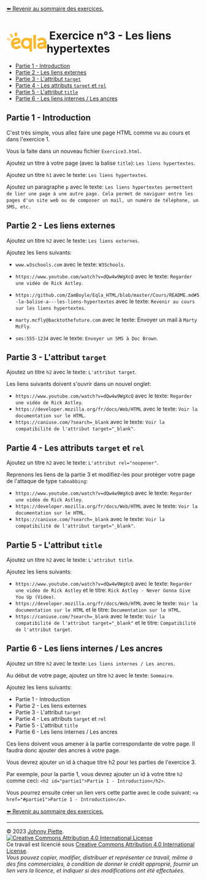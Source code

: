 [:arrow_left: Revenir au sommaire des exercices.](/Exercices/README.md#exercices)
<h1 id="exercice3" style="display: flex; align-items: center; justify-content: center;">
    <img src="/Images/Eqla.png" style="height:50px" alt="Logo d'Eqla">
    &nbsp;Exercice n°3 - Les liens hypertextes
</h1>


<!-- @import "[TOC]" {cmd="toc" depthFrom=1 depthTo=6 orderedList=false} -->

<!-- code_chunk_output -->

- [Partie 1 - Introduction](#partie-1---introduction)
- [Partie 2 - Les liens externes](#partie-2---les-liens-externes)
- [Partie 3 - L'attribut `target`](#partie-3---lattribut-target)
- [Partie 4 - Les attributs `target` et `rel`](#partie-4---les-attributs-target-et-rel)
- [Partie 5 - L'attribut `title`](#partie-5---lattribut-title)
- [Partie 6 - Les liens internes / Les ancres](#partie-6---les-liens-internes--les-ancres)

<!-- /code_chunk_output -->



## Partie 1 - Introduction
C'est très simple, vous allez faire une page HTML comme vu au cours et dans l'exercice 1.

Vous la faite dans un nouveau fichier `Exercice3.html`.

Ajoutez un titre à votre page (avec la balise `title`): `Les liens hypertextes`.

Ajoutez un titre `h1` avec le texte: `Les liens hypertextes`.

Ajoutez un paragraphe `p` avec le texte: `Les liens hypertextes permettent de lier une page à une autre page. Cela permet de naviguer entre les pages d'un site web ou de composer un mail, un numéro de téléphone, un SMS, etc.`


## Partie 2 - Les liens externes
Ajoutez un titre `h2` avec le texte: `Les liens externes`.

Ajoutez les liens suivants:
- `www.w3schools.com` avec le texte: `W3Schools`.

- `https://www.youtube.com/watch?v=dQw4w9WgXcQ` avec le texte: `Regarder une vidéo de Rick Astley`.
- `https://github.com/ZamBoyle/Eqla_HTML/blob/master/Cours/README.md#5-la-balise-a---les-liens-hypertextes` avec le texte: `Revenir au cours sur les liens hypertextes`.
- `marty.mcfly@backtothefuture.com` avec le texte: Envoyer un mail à `Marty McFly`.
- `sms:555-1234` avec le texte: `Envoyer un SMS à Doc Brown`.

## Partie 3 - L'attribut `target`
Ajoutez un titre `h2` avec le texte: `L'attribut target`.

Les liens suivants doivent s'ouvrir dans un nouvel onglet:
- `https://www.youtube.com/watch?v=dQw4w9WgXcQ` avec le texte: `Regarder une vidéo de Rick Astley`. 
- `https://developer.mozilla.org/fr/docs/Web/HTML` avec le texte: `Voir la documentation sur le HTML`.
- `https://caniuse.com/?search=_blank` avec le texte: `Voir la compatibilité de l'attribut target="_blank"`.

## Partie 4 - Les attributs `target` et `rel`
Ajoutez un titre `h2` avec le texte: `L'attribut rel="noopener"`.

Reprenons les liens de la partie 3 et modifiez-les pour protéger votre page de l'attaque de type `tabnabbing`:
- `https://www.youtube.com/watch?v=dQw4w9WgXcQ` avec le texte: `Regarder une vidéo de Rick Astley`. 
- `https://developer.mozilla.org/fr/docs/Web/HTML` avec le texte: `Voir la documentation sur le HTML`.
- `https://caniuse.com/?search=_blank` avec le texte: `Voir la compatibilité de l'attribut target="_blank"`.

## Partie 5 - L'attribut `title`

Ajoutez un titre `h2` avec le texte: `L'attribut title`.

Ajoutez les liens suivants:
- `https://www.youtube.com/watch?v=dQw4w9WgXcQ` avec le texte: `Regarder une vidéo de Rick Astley` et le titre: `Rick Astley - Never Gonna Give You Up (Video)`.
- `https://developer.mozilla.org/fr/docs/Web/HTML` avec le texte: `Voir la documentation sur le HTML` et le titre: `Documentation sur le HTML`.
- `https://caniuse.com/?search=_blank` avec le texte: `Voir la compatibilité de l'attribut target="_blank"` et le titre: `Compatibilité de l'attribut target`.

## Partie 6 - Les liens internes / Les ancres

Ajoutez un titre `h2` avec le texte: `Les liens internes / Les ancres`.

Au début de votre page, ajoutez un titre `h2` avec le texte: `Sommaire`.

Ajoutez les liens suivants:
- Partie 1 - Introduction
- Partie 2 - Les liens externes
- Partie 3 - L'attribut `target`
- Partie 4 - Les attributs `target` et `rel`
- Partie 5 - L'attribut `title`
- Partie 6 - Les liens internes / Les ancres

Ces liens doivent vous amener à la partie correspondante de votre page. Il faudra donc ajouter des ancres à votre page.

Vous devrez ajouter un id à chaque titre h2 pour les parties de l'exercice 3.

Par exemple, pour la partie 1, vous devrez ajouter un id à votre titre `h2` comme ceci: `<h2 id="partie1">Partie 1 - Introduction</h2>`.

Vous pourrez ensuite créer un lien vers cette partie avec le code suivant: `<a href="#partie1">Partie 1 - Introduction</a>`.




[:arrow_left: Revenir au sommaire des exercices.](/Exercices/README.md#exercices)

---
&copy; 2023 [Johnny Piette](https://github.com/ZamBoyle).  
[![Creative Commons Attribution 4.0 International License](https://i.creativecommons.org/l/by/4.0/88x31.png)](https://creativecommons.org/licenses/by/4.0/)  
Ce travail est licencié sous [Creative Commons Attribution 4.0 International License](https://creativecommons.org/licenses/by/4.0/).   
_Vous pouvez copier, modifier, distribuer et représenter ce travail, même à des fins commerciales, à condition de donner le crédit approprié, fournir un lien vers la licence, et indiquer si des modifications ont été effectuées._